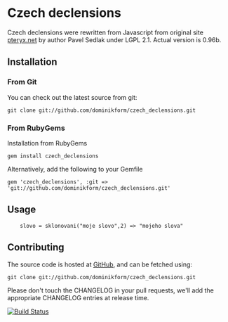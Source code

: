# Czech declensions

Czech declensions were rewritten from Javascript from original site [pteryx.net](http://pteryx.net/sklonovani.html)
by author Pavel Sedlak under LGPL 2.1. Actual version is 0.96b.

## Installation

### From Git

You can check out the latest source from git:

    git clone git://github.com/dominikform/czech_declensions.git

### From RubyGems

Installation from RubyGems

    gem install czech_declensions

Alternatively, add the following to your Gemfile

    gem 'czech_declensions', :git => 'git://github.com/dominikform/czech_declensions.git'

## Usage

		slovo = sklonovani("moje slovo",2) => "mojeho slova"

## Contributing

The source code is hosted at [GitHub](http://github.com/dominikform/czech_declensions), and can be fetched using:

    git clone git://github.com/dominikform/czech_declensions.git

Please don't touch the CHANGELOG in your pull requests, we'll add the appropriate CHANGELOG entries
at release time.

[![Build Status](https://secure.travis-ci.org/Shopify/active_merchant.png)](http://travis-ci.org/Shopify/active_merchant)
